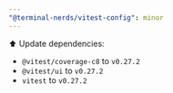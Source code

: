 ```yaml
---
"@terminal-nerds/vitest-config": minor
---
```


⬆️ Update dependencies:

-   `@vitest/coverage-c8` to `v0.27.2`
-   `@vitest/ui` to `v0.27.2`
-   `vitest` to `v0.27.2`
